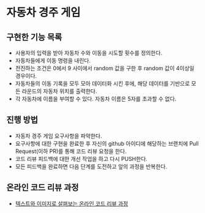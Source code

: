 # 자동차 경주 게임

## 구현한 기능 목록
- 사용자의 입력을 받아 자동차 수와 이동을 시도할 횟수를 정의한다.
- 자동차들에게 이동 명령을 내린다. 
- 전진하는 조건은 0에서 9 사이에서 random 값을 구한 후 random 값이 4이상일 경우이다.
- 자동차들의 이동 기록을 모두 모아 데이터화 시킨 후에, 해당 데이터를 기반으로 모든 라운드의 자동차 위치를 출력한다.
- 각 자동차에 이름을 부여할 수 있다. 자동차 이름은 5자를 초과할 수 없다.

## 진행 방법
* 자동차 경주 게임 요구사항을 파악한다.
* 요구사항에 대한 구현을 완료한 후 자신의 github 아이디에 해당하는 브랜치에 Pull Request(이하 PR)를 통해 코드 리뷰 요청을 한다.
* 코드 리뷰 피드백에 대한 개선 작업을 하고 다시 PUSH한다.
* 모든 피드백을 완료하면 다음 단계를 도전하고 앞의 과정을 반복한다.

## 온라인 코드 리뷰 과정
* [텍스트와 이미지로 살펴보는 온라인 코드 리뷰 과정](https://github.com/next-step/nextstep-docs/tree/master/codereview)
